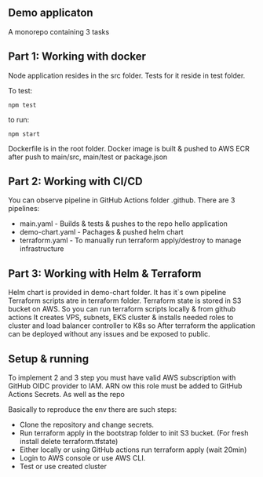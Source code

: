 ## Demo applicaton

A monorepo containing 3 tasks

## Part 1: Working with docker

Node application resides in the src folder. Tests for it reside in test folder.

To test:

```
npm test
```

to run:

```
npm start
```

Dockerfile is in the root folder. Docker image is built & pushed to AWS ECR after push to main/src, main/test or package.json

## Part 2: Working with CI/CD

You can observe pipeline in GitHub Actions folder .github. There are 3 pipelines:

- main.yaml - Builds & tests & pushes to the repo hello application
- demo-chart.yaml - Pachages & pushed helm chart
- terraform.yaml - To manually run terraform apply/destroy to manage infrastructure

## Part 3: Working with Helm & Terraform

Helm chart is provided in demo-chart folder. It has it`s own pipeline
Terraform scripts atre in terraform folder.
Terraform state is stored in S3 bucket on AWS. So you can run terraform scripts locally & from github actions
It creates VPS, subnets, EKS cluster & installs needed roles to cluster and load balancer controller to K8s so
After terraform the application can be deployed without any issues and be exposed to public.

## Setup & running

To implement 2 and 3 step you must have valid AWS subscription with GitHub OIDC provider to IAM. ARN ow this role must be added to GitHub Actions Secrets. As well as the repo

Basically to reproduce the env there are such steps:

- Clone the repository and change secrets.
- Run terraform apply in the bootstrap folder to init S3 bucket. (For fresh install delete terraform.tfstate)
- Either locally or using GitHub actions run terraform apply (wait 20min)
- Login to AWS console or use AWS CLI.
- Test or use created cluster
